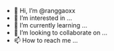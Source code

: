 - 👋 Hi, I’m @ranggaoxx
- 👀 I’m interested in ...
- 🌱 I’m currently learning ...
- 💞️ I’m looking to collaborate on ...
- 📫 How to reach me ...

<!---
ranggaoxx/ranggaoxx is a ✨ special ✨ repository because its `README.md` (this file) appears on your GitHub profile.
You can click the Preview link to take a look at your changes.
--->
